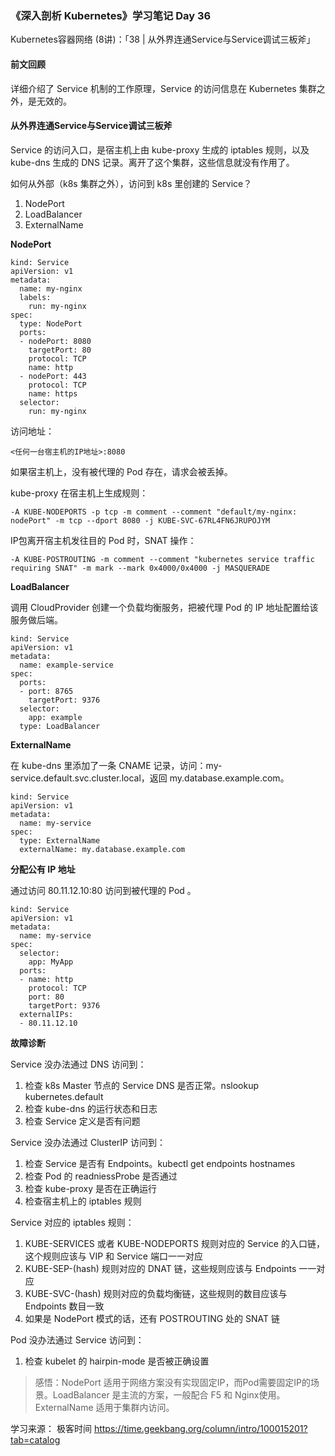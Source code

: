 ### 《深入剖析 Kubernetes》学习笔记 Day 36

Kubernetes容器网络 (8讲)：「38 | 从外界连通Service与Service调试三板斧」

#### 前文回顾

详细介绍了 Service 机制的工作原理，Service 的访问信息在 Kubernetes 集群之外，是无效的。

#### 从外界连通Service与Service调试三板斧

Service 的访问入口，是宿主机上由 kube-proxy 生成的 iptables 规则，以及 kube-dns 生成的 DNS 记录。离开了这个集群，这些信息就没有作用了。

如何从外部（k8s 集群之外），访问到 k8s 里创建的 Service？

1. NodePort
2. LoadBalancer
3. ExternalName

**NodePort**

```
kind: Service
apiVersion: v1
metadata:
  name: my-nginx
  labels:
    run: my-nginx
spec:
  type: NodePort
  ports:
  - nodePort: 8080
    targetPort: 80
    protocol: TCP
    name: http
  - nodePort: 443
    protocol: TCP
    name: https
  selector:
    run: my-nginx
```

访问地址：

```
<任何一台宿主机的IP地址>:8080
```

如果宿主机上，没有被代理的 Pod 存在，请求会被丢掉。

kube-proxy 在宿主机上生成规则：

```
-A KUBE-NODEPORTS -p tcp -m comment --comment "default/my-nginx: nodePort" -m tcp --dport 8080 -j KUBE-SVC-67RL4FN6JRUPOJYM
```

IP包离开宿主机发往目的 Pod 时，SNAT 操作：

```
-A KUBE-POSTROUTING -m comment --comment "kubernetes service traffic requiring SNAT" -m mark --mark 0x4000/0x4000 -j MASQUERADE
```

**LoadBalancer**

调用 CloudProvider 创建一个负载均衡服务，把被代理 Pod 的 IP 地址配置给该服务做后端。

```
kind: Service
apiVersion: v1
metadata:
  name: example-service
spec:
  ports:
  - port: 8765
    targetPort: 9376
  selector:
    app: example
  type: LoadBalancer
```

**ExternalName**

在 kube-dns 里添加了一条 CNAME 记录，访问：my-service.default.svc.cluster.local，返回 my.database.example.com。

```
kind: Service
apiVersion: v1
metadata:
  name: my-service
spec:
  type: ExternalName
  externalName: my.database.example.com
```

**分配公有 IP 地址**

通过访问 80.11.12.10:80 访问到被代理的 Pod 。

```
kind: Service
apiVersion: v1
metadata:
  name: my-service
spec:
  selector:
    app: MyApp
  ports:
  - name: http
    protocol: TCP
    port: 80
    targetPort: 9376
  externalIPs:
  - 80.11.12.10
```

**故障诊断**

Service 没办法通过 DNS 访问到：

1. 检查 k8s Master 节点的 Service DNS 是否正常。nslookup kubernetes.default
2. 检查 kube-dns 的运行状态和日志
3. 检查 Service 定义是否有问题

Service 没办法通过 ClusterIP 访问到：

1. 检查 Service 是否有 Endpoints。kubectl get endpoints hostnames
2. 检查 Pod 的 readniessProbe 是否通过
3. 检查 kube-proxy 是否在正确运行
4. 检查宿主机上的 iptables 规则

Service 对应的 iptables 规则：

1. KUBE-SERVICES 或者 KUBE-NODEPORTS 规则对应的 Service 的入口链，这个规则应该与 VIP 和 Service 端口一一对应
2. KUBE-SEP-(hash) 规则对应的 DNAT 链，这些规则应该与 Endpoints 一一对应
3. KUBE-SVC-(hash) 规则对应的负载均衡链，这些规则的数目应该与 Endpoints 数目一致
4. 如果是 NodePort 模式的话，还有 POSTROUTING 处的 SNAT 链

Pod 没办法通过 Service 访问到：

1. 检查 kubelet 的 hairpin-mode 是否被正确设置

> 感悟：NodePort 适用于网络方案没有实现固定IP，而Pod需要固定IP的场景。LoadBalancer 是主流的方案，一般配合 F5 和 Nginx使用。ExternalName 适用于集群内访问。

学习来源： 极客时间 https://time.geekbang.org/column/intro/100015201?tab=catalog

